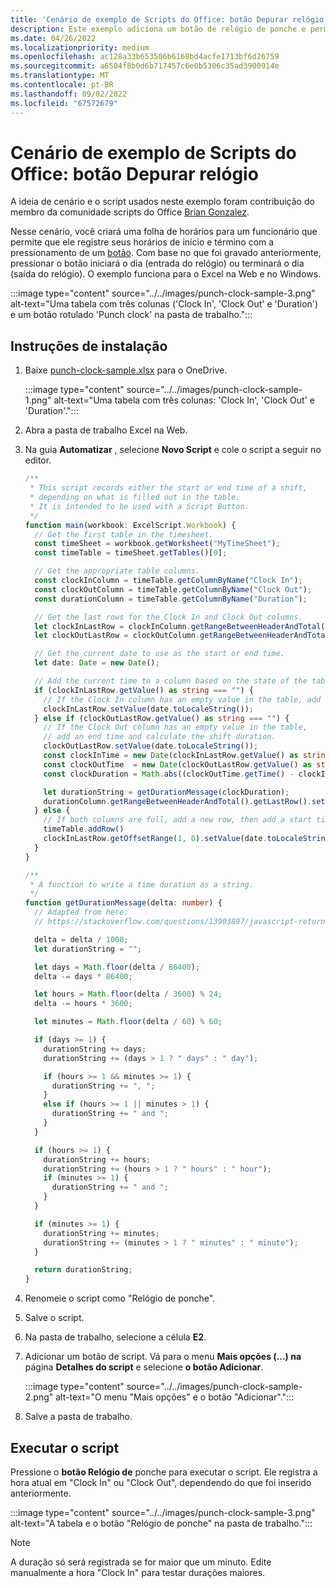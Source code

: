 ```yaml
---
title: 'Cenário de exemplo de Scripts do Office: botão Depurar relógio'
description: Este exemplo adiciona um botão de relógio de ponche e permite que um usuário entre e saia usando a hora atual.
ms.date: 04/26/2022
ms.localizationpriority: medium
ms.openlocfilehash: ac128a33b653506b6168bd4acfe1713bf6d26759
ms.sourcegitcommit: a6504f8b0d6b717457c6e0b5306c35ad3900914e
ms.translationtype: MT
ms.contentlocale: pt-BR
ms.lasthandoff: 09/02/2022
ms.locfileid: "67572679"
---
```

# <a name="office-scripts-sample-scenario-punch-clock-button"></a>Cenário de exemplo de Scripts do Office: botão Depurar relógio

A ideia de cenário e o script usados neste exemplo foram contribuição do membro da comunidade scripts do Office [Brian Gonzalez](https://github.com/b-gonzalez).

Nesse cenário, você criará uma folha de horários para um funcionário que permite que ele registre seus horários de início e término com a pressionamento de um [botão](../../develop/script-buttons.md). Com base no que foi gravado anteriormente, pressionar o botão iniciará o dia (entrada do relógio) ou terminará o dia (saída do relógio). O exemplo funciona para o Excel na Web e no Windows.

:::image type="content" source="../../images/punch-clock-sample-3.png" alt-text="Uma tabela com três colunas ('Clock In', 'Clock Out' e 'Duration') e um botão rotulado 'Punch clock' na pasta de trabalho.":::

## <a name="setup-instructions"></a>Instruções de instalação

1. Baixe [punch-clock-sample.xlsx](punch-clock-sample.xlsx) para o OneDrive.

    :::image type="content" source="../../images/punch-clock-sample-1.png" alt-text="Uma tabela com três colunas: 'Clock In', 'Clock Out' e 'Duration'.":::

1. Abra a pasta de trabalho Excel na Web.

1. Na guia **Automatizar** , selecione **Novo Script** e cole o script a seguir no editor.

    ```typescript
    /**
     * This script records either the start or end time of a shift, 
     * depending on what is filled out in the table. 
     * It is intended to be used with a Script Button.
     */
    function main(workbook: ExcelScript.Workbook) {
      // Get the first table in the timesheet.
      const timeSheet = workbook.getWorksheet("MyTimeSheet");
      const timeTable = timeSheet.getTables()[0];
    
      // Get the appropriate table columns.
      const clockInColumn = timeTable.getColumnByName("Clock In");
      const clockOutColumn = timeTable.getColumnByName("Clock Out");
      const durationColumn = timeTable.getColumnByName("Duration");
    
      // Get the last rows for the Clock In and Clock Out columns.
      let clockInLastRow = clockInColumn.getRangeBetweenHeaderAndTotal().getLastRow();
      let clockOutLastRow = clockOutColumn.getRangeBetweenHeaderAndTotal().getLastRow();
    
      // Get the current date to use as the start or end time.
      let date: Date = new Date();
    
      // Add the current time to a column based on the state of the table.
      if (clockInLastRow.getValue() as string === "") {
        // If the Clock In column has an empty value in the table, add a start time.
        clockInLastRow.setValue(date.toLocaleString());
      } else if (clockOutLastRow.getValue() as string === "") {
        // If the Clock Out column has an empty value in the table, 
        // add an end time and calculate the shift duration.
        clockOutLastRow.setValue(date.toLocaleString());
        const clockInTime = new Date(clockInLastRow.getValue() as string);
        const clockOutTime  = new Date(clockOutLastRow.getValue() as string);
        const clockDuration = Math.abs((clockOutTime.getTime() - clockInTime.getTime()));
    
        let durationString = getDurationMessage(clockDuration);
        durationColumn.getRangeBetweenHeaderAndTotal().getLastRow().setValue(durationString);
      } else {
        // If both columns are full, add a new row, then add a start time.
        timeTable.addRow()
        clockInLastRow.getOffsetRange(1, 0).setValue(date.toLocaleString());
      }
    }
    
    /**
     * A function to write a time duration as a string.
     */
    function getDurationMessage(delta: number) {
      // Adapted from here:
      // https://stackoverflow.com/questions/13903897/javascript-return-number-of-days-hours-minutes-seconds-between-two-dates
    
      delta = delta / 1000;
      let durationString = "";
    
      let days = Math.floor(delta / 86400);
      delta -= days * 86400;
    
      let hours = Math.floor(delta / 3600) % 24;
      delta -= hours * 3600;
    
      let minutes = Math.floor(delta / 60) % 60;
    
      if (days >= 1) {
        durationString += days;
        durationString += (days > 1 ? " days" : " day");
    
        if (hours >= 1 && minutes >= 1) {
          durationString += ", ";
        }
        else if (hours >= 1 || minutes > 1) {
          durationString += " and ";
        }
      }
    
      if (hours >= 1) {
        durationString += hours;
        durationString += (hours > 1 ? " hours" : " hour");
        if (minutes >= 1) {
          durationString += " and ";
        }
      }
    
      if (minutes >= 1) {
        durationString += minutes;
        durationString += (minutes > 1 ? " minutes" : " minute");
      }
    
      return durationString;
    }
    ```

1. Renomeie o script como "Relógio de ponche".

1. Salve o script.

1. Na pasta de trabalho, selecione a célula **E2**.

1. Adicionar um botão de script. Vá para o menu **Mais opções (...) na** página **Detalhes do script** e selecione **o botão Adicionar**.

    :::image type="content" source="../../images/punch-clock-sample-2.png" alt-text="O menu &quot;Mais opções&quot; e o botão &quot;Adicionar&quot;.":::

1. Salve a pasta de trabalho.

## <a name="run-the-script"></a>Executar o script

Pressione o **botão Relógio de** ponche para executar o script. Ele registra a hora atual em "Clock In" ou "Clock Out", dependendo do que foi inserido anteriormente.

:::image type="content" source="../../images/punch-clock-sample-3.png" alt-text="A tabela e o botão &quot;Relógio de ponche&quot; na pasta de trabalho.":::

> [!NOTE]
> A duração só será registrada se for maior que um minuto. Edite manualmente a hora "Clock In" para testar durações maiores.

